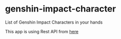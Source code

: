 # genshin-impact-character
List of Genshin Impact Characters in your hands

This app is using Rest API from [here](https://github.com/zuhdiali/rest-api-genshin-impact-character)
